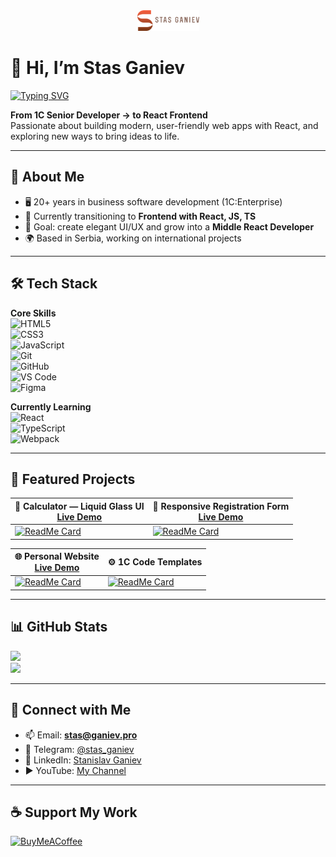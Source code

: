 <div id="header" align="center">
  <img src="logofull_300_108.png" width="99" height="33"/>
</div>

# 👋 Hi, I’m Stas Ganiev  

[![Typing SVG](https://readme-typing-svg.herokuapp.com?font=Fira+Code&weight=500&size=22&pause=1000&color=4A90E2&center=true&vCenter=true&width=600&lines=Frontend+Developer;React+Enthusiast;Open+to+Collaboration;From+1C+Senior+Developer+→+React+Frontend)](https://git.io/typing-svg)

**From 1C Senior Developer → to React Frontend**  
Passionate about building modern, user-friendly web apps with React, and exploring new ways to bring ideas to life.  

---

## 🌟 About Me
- 🖥️ 20+ years in business software development (1C:Enterprise)  
- 🌱 Currently transitioning to **Frontend with React, JS, TS**  
- 🎯 Goal: create elegant UI/UX and grow into a **Middle React Developer**  
- 🌍 Based in Serbia, working on international projects  

---

## 🛠 Tech Stack  

**Core Skills**  
![HTML5](https://img.shields.io/badge/HTML5-E34F26?style=flat-square&logo=html5&logoColor=white)  
![CSS3](https://img.shields.io/badge/CSS3-1572B6?style=flat-square&logo=css3&logoColor=white)  
![JavaScript](https://img.shields.io/badge/JavaScript-F7DF1E?style=flat-square&logo=javascript&logoColor=black)  
![Git](https://img.shields.io/badge/Git-F05032?style=flat-square&logo=git&logoColor=white)  
![GitHub](https://img.shields.io/badge/GitHub-181717?style=flat-square&logo=github&logoColor=white)  
![VS Code](https://img.shields.io/badge/VS%20Code-007ACC?style=flat-square&logo=visualstudiocode&logoColor=white)  
![Figma](https://img.shields.io/badge/Figma-F24E1E?style=flat-square&logo=figma&logoColor=white)  

**Currently Learning**  
![React](https://img.shields.io/badge/React-20232A?style=flat-square&logo=react&logoColor=61DAFB)  
![TypeScript](https://img.shields.io/badge/TypeScript-3178C6?style=flat-square&logo=typescript&logoColor=white)  
![Webpack](https://img.shields.io/badge/Webpack-8DD6F9?style=flat-square&logo=webpack&logoColor=black)  

---

## 📂 Featured Projects

| 🔢 Calculator — Liquid Glass UI <br/> [Live Demo](https://stasganiev.github.io/calculator/) | 📝 Responsive Registration Form <br/> [Live Demo](https://stasganiev.github.io/authorization-form/) |
|---|---|
| [![ReadMe Card](https://github-readme-stats.vercel.app/api/pin/?username=stasganiev&repo=calculator&theme=tokyonight)](https://github.com/stasganiev/calculator) | [![ReadMe Card](https://github-readme-stats.vercel.app/api/pin/?username=stasganiev&repo=authorization-form&theme=tokyonight)](https://github.com/stasganiev/authorization-form) |

| 🌐 Personal Website <br/> [Live Demo](https://stasganiev.github.io/benonypro/) | ⚙️ 1C Code Templates |
|---|---|
| [![ReadMe Card](https://github-readme-stats.vercel.app/api/pin/?username=stasganiev&repo=benonypro&theme=tokyonight)](https://github.com/stasganiev/benonypro) | [![ReadMe Card](https://github-readme-stats.vercel.app/api/pin/?username=stasganiev&repo=OnesTemplates&theme=tokyonight)](https://github.com/stasganiev/OnesTemplates) |

---

## 📊 GitHub Stats

![](https://github-readme-stats.vercel.app/api?username=stasganiev&show_icons=true&theme=tokyonight&count_private=true)  
![](https://github-readme-streak-stats.herokuapp.com/?user=stasganiev&theme=tokyonight)  

---

## 🤝 Connect with Me
- 📫 Email: **stas@ganiev.pro**  
- 💬 Telegram: [@stas_ganiev](https://t.me/stas_ganiev)  
- 💼 LinkedIn: [Stanislav Ganiev](https://www.linkedin.com/in/stanislav-ganiev-73839516b/)  
- ▶️ YouTube: [My Channel](https://www.youtube.com/channel/UCiwGR9bwfIc0RM6ft_ZjH9Q)  

---

## ☕ Support My Work
[![BuyMeACoffee](https://img.shields.io/badge/Buy%20Me%20a%20Coffee-ffdd00?style=for-the-badge&logo=buy-me-a-coffee&logoColor=black)](https://buymeacoffee.com/stasganiev)  





